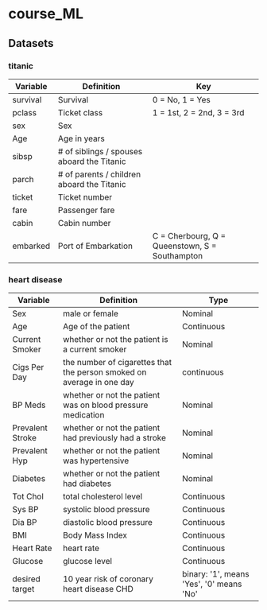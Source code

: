 # course_ML

## Datasets
### titanic

|Variable	| Definition |	Key |
|---------|------------|------|
|survival	| Survival | 0 = No, 1 = Yes |
|pclass | Ticket class | 1 = 1st, 2 = 2nd, 3 = 3rd |
|sex | Sex | |	
|Age | Age in years | |	
|sibsp | # of siblings / spouses aboard the Titanic |	|
|parch | # of parents / children aboard the Titanic |	|
|ticket | Ticket number | |
|fare | Passenger fare | |	
|cabin | Cabin number | |	
|embarked | Port of Embarkation | C = Cherbourg, Q = Queenstown, S = Southampton |

### heart disease

|Variable	| Definition |	Type |
|---------|------------|------|
|Sex | male or female | Nominal|
|Age | Age of the patient| Continuous | 
|Current Smoker | whether or not the patient is a current smoker| Nominal |
|Cigs Per Day | the number of cigarettes that the person smoked on average in one day|continuous |
|BP Meds | whether or not the patient was on blood pressure medication | Nominal | 
|Prevalent Stroke | whether or not the patient had previously had a stroke | Nominal |
|Prevalent Hyp | whether or not the patient was hypertensive | Nominal |
|Diabetes | whether or not the patient had diabetes | Nominal |
|Tot Chol | total cholesterol level | Continuous | 
|Sys BP | systolic blood pressure | Continuous | 
|Dia BP | diastolic blood pressure | Continuous |
|BMI | Body Mass Index | Continuous |
|Heart Rate | heart rate | Continuous |
| Glucose | glucose level | Continuous | 
| desired target | 10 year risk of coronary heart disease CHD  | binary: '1', means 'Yes', '0' means 'No' |
